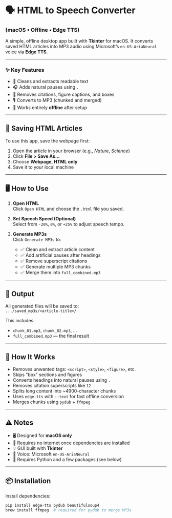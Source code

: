 # 🗣 HTML to Speech Converter  
### (macOS • Offline • Edge TTS)

A simple, offline desktop app built with **Tkinter** for macOS. It converts saved HTML articles into MP3 audio using Microsoft’s `en-US-AriaNeural` voice via **Edge TTS**.

---

### ✨ Key Features

- 🧹 Cleans and extracts readable text  
- 🎧 Adds natural pauses using `. `  
- 🔕 Removes citations, figure captions, and boxes  
- 🎙 Converts to MP3 (chunked and merged)  
- 💾 Works entirely **offline** after setup  

---

## 💾 Saving HTML Articles

To use this app, save the webpage first:

1. Open the article in your browser (e.g., *Nature*, *Science*)
2. Click **File > Save As…**
3. Choose **Webpage, HTML only**
4. Save it to your local machine

---

## 🖥 How to Use

1. **Open HTML**  
   Click `Open HTML` and choose the `.html` file you saved.

2. **Set Speech Speed (Optional)**  
   Select from `-20%`, `0%`, or `+25%` to adjust speech tempo.

3. **Generate MP3s**  
   Click `Generate MP3s` to:
   - ✅ Clean and extract article content  
   - ✅ Add artificial pauses after headings  
   - ✅ Remove superscript citations  
   - ✅ Generate multiple MP3 chunks  
   - ✅ Merge them into `full_combined.mp3`

---

## 📂 Output

All generated files will be saved to:  
`.../saved_mp3s/<article-title>/`  


This includes:

- `chunk_01.mp3`, `chunk_02.mp3`, ...
- `full_combined.mp3` — the final result

---

## 🧠 How It Works

- Removes unwanted tags: `<script>`, `<style>`, `<figure>`, etc.
- Skips "box" sections and figures
- Converts headings into natural pauses using `. `
- Removes citation superscripts like `12`
- Splits long content into ~4900-character chunks
- Uses `edge-tts` with `--text` for fast offline conversion
- Merges chunks using `pydub` + `ffmpeg`

---

## ⚠️ Notes

- 🖥 Designed for **macOS only**
- 🔌 Requires no internet once dependencies are installed
- 💡 GUI built with **Tkinter**
- 🎤 Voice: Microsoft `en-US-AriaNeural`
- 🧰 Requires Python and a few packages (see below)

---

## 📦 Installation

Install dependencies:

```bash
pip install edge-tts pydub beautifulsoup4
brew install ffmpeg  # required for pydub to merge MP3s
